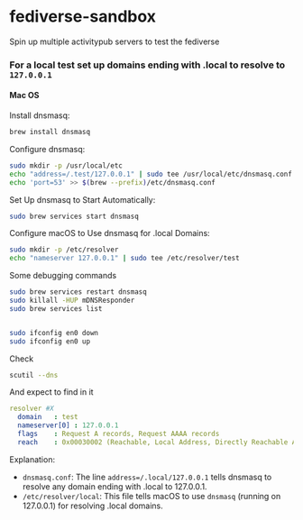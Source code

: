 # fediverse-sandbox
Spin up multiple activitypub servers to test the fediverse

### For a local test set up domains ending with .local to resolve to `127.0.0.1`

#### Mac OS

Install dnsmasq:
```bash
brew install dnsmasq
```

Configure dnsmasq:
```bash
sudo mkdir -p /usr/local/etc
echo "address=/.test/127.0.0.1" | sudo tee /usr/local/etc/dnsmasq.conf
echo 'port=53' >> $(brew --prefix)/etc/dnsmasq.conf
```

Set Up dnsmasq to Start Automatically:
```bash
sudo brew services start dnsmasq
```

Configure macOS to Use dnsmasq for .local Domains:
```bash
sudo mkdir -p /etc/resolver
echo "nameserver 127.0.0.1" | sudo tee /etc/resolver/test
```

Some debugging commands
```bash
sudo brew services restart dnsmasq
sudo killall -HUP mDNSResponder
sudo brew services list


sudo ifconfig en0 down
sudo ifconfig en0 up

```

Check
```bash
scutil --dns
```

And expect to find in it
```yaml
resolver #X
  domain   : test
  nameserver[0] : 127.0.0.1
  flags    : Request A records, Request AAAA records
  reach    : 0x00030002 (Reachable, Local Address, Directly Reachable Address)
```

Explanation:

* `dnsmasq.conf`: The line `address=/.local/127.0.0.1` tells dnsmasq to resolve any domain ending with .local to 127.0.0.1.
* `/etc/resolver/local`: This file tells macOS to use `dnsmasq` (running on 127.0.0.1) for resolving .local domains.

